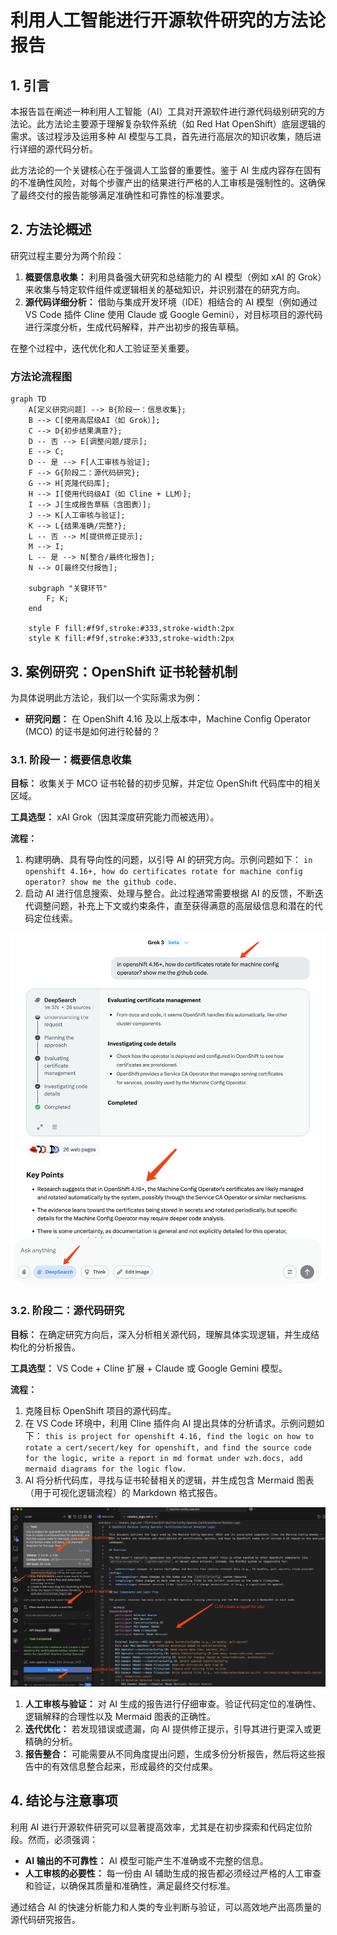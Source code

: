 # 利用人工智能进行开源软件研究的方法论报告

## 1. 引言

本报告旨在阐述一种利用人工智能（AI）工具对开源软件进行源代码级别研究的方法论。此方法论主要源于理解复杂软件系统（如 Red Hat OpenShift）底层逻辑的需求。该过程涉及运用多种 AI 模型与工具，首先进行高层次的知识收集，随后进行详细的源代码分析。

此方法论的一个关键核心在于强调人工监督的重要性。鉴于 AI 生成内容存在固有的不准确性风险，对每个步骤产出的结果进行严格的人工审核是强制性的。这确保了最终交付的报告能够满足准确性和可靠性的标准要求。

## 2. 方法论概述

研究过程主要分为两个阶段：

1.  **概要信息收集：** 利用具备强大研究和总结能力的 AI 模型（例如 xAI 的 Grok）来收集与特定软件组件或逻辑相关的基础知识，并识别潜在的研究方向。
2.  **源代码详细分析：** 借助与集成开发环境（IDE）相结合的 AI 模型（例如通过 VS Code 插件 Cline 使用 Claude 或 Google Gemini），对目标项目的源代码进行深度分析，生成代码解释，并产出初步的报告草稿。

在整个过程中，迭代优化和人工验证至关重要。

### 方法论流程图

```mermaid
graph TD
    A[定义研究问题] --> B{阶段一：信息收集};
    B --> C[使用高层级AI（如 Grok）];
    C --> D{初步结果满意?};
    D -- 否 --> E[调整问题/提示];
    E --> C;
    D -- 是 --> F[人工审核与验证];
    F --> G{阶段二：源代码研究};
    G --> H[克隆代码库];
    H --> I[使用代码级AI（如 Cline + LLM）];
    I --> J[生成报告草稿（含图表）];
    J --> K[人工审核与验证];
    K --> L{结果准确/完整?};
    L -- 否 --> M[提供修正提示];
    M --> I;
    L -- 是 --> N[整合/最终化报告];
    N --> O[最终交付报告];

    subgraph "关键环节"
        F; K;
    end

    style F fill:#f9f,stroke:#333,stroke-width:2px
    style K fill:#f9f,stroke:#333,stroke-width:2px
```

## 3. 案例研究：OpenShift 证书轮替机制

为具体说明此方法论，我们以一个实际需求为例：

*   **研究问题：** 在 OpenShift 4.16 及以上版本中，Machine Config Operator (MCO) 的证书是如何进行轮替的？

### 3.1. 阶段一：概要信息收集

**目标：** 收集关于 MCO 证书轮替的初步见解，并定位 OpenShift 代码库中的相关区域。

**工具选型：** xAI Grok（因其深度研究能力而被选用）。

**流程：**
1.  构建明确、具有导向性的问题，以引导 AI 的研究方向。示例问题如下：
    `
    in openshift 4.16+, how do certificates rotate for machine config operator? show me the github code.
    `
2.  启动 AI 进行信息搜索、处理与整合。此过程通常需要根据 AI 的反馈，不断迭代调整问题，补充上下文或约束条件，直至获得满意的高层级信息和潜在的代码定位线索。

![](imgs/2025.04.ai.research.cn.md/2025-04-07-10-01-05.png)

### 3.2. 阶段二：源代码研究

**目标：** 在确定研究方向后，深入分析相关源代码，理解具体实现逻辑，并生成结构化的分析报告。

**工具选型：** VS Code + Cline 扩展 + Claude 或 Google Gemini 模型。

**流程：**
1.  克隆目标 OpenShift 项目的源代码库。
2.  在 VS Code 环境中，利用 Cline 插件向 AI 提出具体的分析请求。示例问题如下：
    `
    this is project for openshift 4.16, find the logic on how to rotate a cert/secert/key for openshift, and find the source code for the logic, write a report in md format under wzh.docs, add mermaid diagrams for the logic flow.
    `
3.  AI 将分析代码库，寻找与证书轮替相关的逻辑，并生成包含 Mermaid 图表（用于可视化逻辑流程）的 Markdown 格式报告。

![](imgs/2025.04.ai.research.cn.md/2025-04-07-10-39-02.png)

1.  **人工审核与验证：** 对 AI 生成的报告进行仔细审查。验证代码定位的准确性、逻辑解释的合理性以及 Mermaid 图表的正确性。
2.  **迭代优化：** 若发现错误或遗漏，向 AI 提供修正提示，引导其进行更深入或更精确的分析。
3.  **报告整合：** 可能需要从不同角度提出问题，生成多份分析报告，然后将这些报告中的有效信息整合起来，形成最终的交付成果。

## 4. 结论与注意事项

利用 AI 进行开源软件研究可以显著提高效率，尤其是在初步探索和代码定位阶段。然而，必须强调：

*   **AI 输出的不可靠性：** AI 模型可能产生不准确或不完整的信息。
*   **人工审核的必要性：** 每一份由 AI 辅助生成的报告都必须经过严格的人工审查和验证，以确保其质量和准确性，满足最终交付标准。

通过结合 AI 的快速分析能力和人类的专业判断与验证，可以高效地产出高质量的源代码研究报告。
